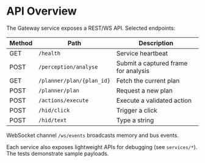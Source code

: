# API Overview

The Gateway service exposes a REST/WS API. Selected endpoints:

| Method | Path | Description |
| ------ | ---- | ----------- |
| GET    | `/health` | Service heartbeat |
| POST   | `/perception/analyse` | Submit a captured frame for analysis |
| GET    | `/planner/plan/{plan_id}` | Fetch the current plan |
| POST   | `/planner/plan` | Request a new plan |
| POST   | `/actions/execute` | Execute a validated action |
| POST   | `/hid/click` | Trigger a click |
| POST   | `/hid/text` | Type a string |

WebSocket channel `/ws/events` broadcasts memory and bus events.

Each service also exposes lightweight APIs for debugging (see `services/*`). The tests demonstrate sample payloads.
